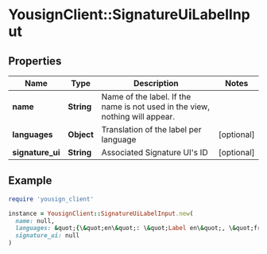 # YousignClient::SignatureUiLabelInput

## Properties

| Name | Type | Description | Notes |
| ---- | ---- | ----------- | ----- |
| **name** | **String** | Name of the label. If the name is not used in the view, nothing will appear. |  |
| **languages** | **Object** | Translation of the label per language | [optional] |
| **signature_ui** | **String** | Associated Signature UI&#39;s ID | [optional] |

## Example

```ruby
require 'yousign_client'

instance = YousignClient::SignatureUiLabelInput.new(
  name: null,
  languages: &quot;{\&quot;en\&quot;: \&quot;Label en\&quot;, \&quot;fr\&quot;: \&quot;Label fr\&quot;}&quot;,
  signature_ui: null
)
```


